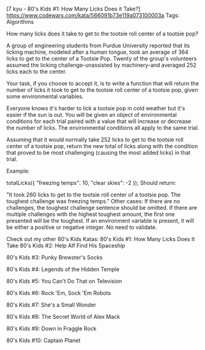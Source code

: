 [7 kyu - 80's Kids #1: How Many Licks Does it Take?]
https://www.codewars.com/kata/566091b73e119a073100003a
Tags: Algorithms

How many licks does it take to get to the tootsie roll center of a tootsie pop?

A group of engineering students from Purdue University reported that its licking machine, modeled after a human tongue, took an average of 364 licks to get to the center of a Tootsie Pop. Twenty of the group's volunteers assumed the licking challenge-unassisted by machinery-and averaged 252 licks each to the center.

Your task, if you choose to accept it, is to write a function that will return the number of licks it took to get to the tootsie roll center of a tootsie pop, given some environmental variables.

Everyone knows it's harder to lick a tootsie pop in cold weather but it's easier if the sun is out. You will be given an object of environmental conditions for each trial paired with a value that will increase or decrease the number of licks. The environmental conditions all apply to the same trial.

Assuming that it would normally take 252 licks to get to the tootsie roll center of a tootsie pop, return the new total of licks along with the condition that proved to be most challenging (causing the most added licks) in that trial.

Example:

totalLicks({ "freezing temps": 10, "clear skies": -2 });
Should return:

"It took 260 licks to get to the tootsie roll center of a tootsie pop. The toughest challenge was freezing temps."
Other cases: If there are no challenges, the toughest challenge sentence should be omitted. If there are multiple challenges with the highest toughest amount, the first one presented will be the toughest. If an environment variable is present, it will be either a positive or negative integer. No need to validate.

Check out my other 80's Kids Katas:
80's Kids #1: How Many Licks Does It Take
80's Kids #2: Help Alf Find His Spaceship

80's Kids #3: Punky Brewster's Socks

80's Kids #4: Legends of the Hidden Temple

80's Kids #5: You Can't Do That on Television

80's Kids #6: Rock 'Em, Sock 'Em Robots

80's Kids #7: She's a Small Wonder

80's Kids #8: The Secret World of Alex Mack

80's Kids #9: Down in Fraggle Rock

80's Kids #10: Captain Planet